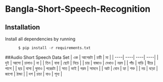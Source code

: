# Bangla-Short-Speech-Recognition

## Installation
Install all dependencies by running
```python
      $ pip install -r requirements.txt
```

##Audio Short Speech Data Set
                             | এক |	আগেরটা | চাচী | মা |
                             | ----| ----| ----| ----|
                             | দুই | আসো | চালাও | না | 
                             | তিন | বাবা | ছোট | নিচে | 
                             | চার | বাজাও | দেখাও | নরম | 
                             | পাঁচ | বাড়ি | ধীরে | পাশে | 
                             | ছয় | বাসা | ঘুমাও | পরেরটা | 
                             | সাত | ভাই | গরম | সামনে | 
                             | আট | বোন | হ্যা | শক্ত | 
                             | নয় | বড়ো | জাগো | ঠান্ডা | 
                             | দশ | চাচা | যাও | শূন্য | 
